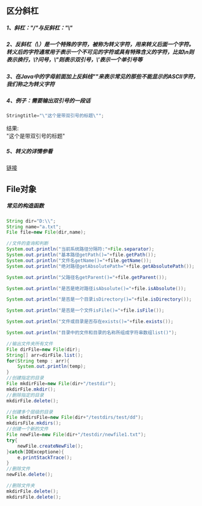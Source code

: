 
## 区分斜杠

##### 1、斜杠："/"与反斜杠："\\"
##### 2、反斜杠（\）是一个特殊的字符，被称为转义字符，用来转义后面一个字符。转义后的字符通常用于表示一个不可⻅的字符或具有特殊含义的字符，⽐如\\n则表示换⾏，\\?问号，\\"则表示双引号，\\'表示一个单引号等
##### 3、在Java中的字⺟前面加上反斜线"\"来表示常⻅的那些不能显示的ASCII字符，我们称之为转义字符
##### 4、例⼦：需要输出双引号的一段话
````java
Stringtitle="\"这个是带双引号的标题\"";
````
结果:<br>
\"这个是带双引号的标题\"
##### 5、转义的详情参看
[链接](https://baike.baidu.com/item/%E8%BD%AC%E4%B9%89%E5%AD%97%E7%AC%A6/86397?fr=aladdin)



## File对象

##### 常⻅的构造函数
```java
String dir="D:\\";
String name="a.txt";
File file=new File(dir,name);

//文件的查询和判断
System.out.println("当前系统路径分隔符:"+File.separator);
System.out.println("基本路径getPath()="+file.getPath());
System.out.println("文件名getName()="+file.getName());
System.out.println("绝对路径getAbsolutePath="+file.getAbsolutePath());

System.out.println("⽗路径名getParent()="+file.getParent());

System.out.println("是否是绝对路径isAbsolute()="+file.isAbsolute());

System.out.println("是否是一个目录isDirectory()="+file.isDirectory());

System.out.println("是否是一个文件isFile()="+file.isFile());

System.out.println("文件或目录是否存在exists()="+file.exists());

System.out.println("目录中的文件和目录的名称所组成字符串数组list()");

//输出文件夹所有文件
File dirFile=new File(dir);
String[] arr=dirFile.list();
for(String temp : arr){
    System.out.println(temp);
}
//创建指定的目录
File mkdirFile=new File(dir+"/testdir");
mkdirFile.mkdir();
//删除指定的目录
mkdirFile.delete();

//创建多个层级的目录
File mkdirsFile=new File(dir+"/testdirs/test/dd");
mkdirsFile.mkdirs();
//创建一个新的文件
File newFile=new File(dir+"/testdir/newfile1.txt");
try{
    newFile.createNewFile();
}catch(IOExceptione){
    e.printStackTrace();
}
//删除文件
newFile.delete();

//删除文件夹
mkdirFile.delete();
mkdirsFile.delete();
```

